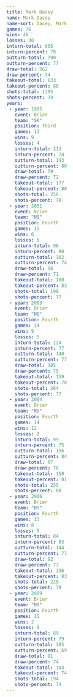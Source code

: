 ```yaml
---
title: Mark Dacey
name: Mark Dacey
name-sort: Dacey, Mark
games: 76
wins: 46
losses: 30
inturn-total: 605
inturn-percent: 78
outturn-total: 790
outturn-percent: 77
draw-total: 562
draw-percent: 74
takeout-total: 833
takeout-percent: 80
shots-total: 1395
shots-percent: 78
years:
 - year: 1995
   event: Brier
   team: "SK"
   position: Third
   games: 13
   wins: 9
   losses: 4
   inturn-total: 113
   inturn-percent: 74
   outturn-total: 143
   outturn-percent: 80
   draw-total: 79
   draw-percent: 72
   takeout-total: 177
   takeout-percent: 80
   shots-total: 256
   shots-percent: 78
 - year: 2001
   event: Brier
   team: "NS"
   position: Fourth
   games: 11
   wins: 6
   losses: 5
   inturn-total: 96
   inturn-percent: 80
   outturn-total: 102
   outturn-percent: 74
   draw-total: 98
   draw-percent: 71
   takeout-total: 100
   takeout-percent: 83
   shots-total: 198
   shots-percent: 77
 - year: 2003
   event: Brier
   team: "NS"
   position: Fourth
   games: 14
   wins: 9
   losses: 5
   inturn-total: 124
   inturn-percent: 77
   outturn-total: 140
   outturn-percent: 77
   draw-total: 105
   draw-percent: 75
   takeout-total: 159
   takeout-percent: 78
   shots-total: 264
   shots-percent: 77
 - year: 2004
   event: Brier
   team: "NS"
   position: Fourth
   games: 14
   wins: 12
   losses: 2
   inturn-total: 99
   inturn-percent: 75
   outturn-total: 156
   outturn-percent: 84
   draw-total: 97
   draw-percent: 78
   takeout-total: 158
   takeout-percent: 81
   shots-total: 255
   shots-percent: 80
 - year: 2006
   event: Brier
   team: "NS"
   position: Fourth
   games: 13
   wins: 8
   losses: 5
   inturn-total: 84
   inturn-percent: 83
   outturn-total: 144
   outturn-percent: 77
   draw-total: 92
   draw-percent: 73
   takeout-total: 136
   takeout-percent: 83
   shots-total: 228
   shots-percent: 79
 - year: 2009
   event: Brier
   team: "NS"
   position: Fourth
   games: 11
   wins: 2
   losses: 9
   inturn-total: 89
   inturn-percent: 79
   outturn-total: 105
   outturn-percent: 69
   draw-total: 91
   draw-percent: 74
   takeout-total: 103
   takeout-percent: 74
   shots-total: 194
   shots-percent: 74
---
```

